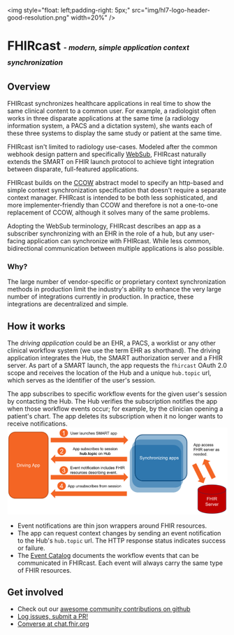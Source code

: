 <img style="float: left;padding-right: 5px;" src="img/hl7-logo-header-good-resolution.png" width=20%" />
# FHIRcast <span style="font-size: medium;">- _modern, simple application context synchronization_</span>

## Overview

FHIRcast synchronizes healthcare applications in real time to show the same clinical content to a common user. For example, a radiologist often works in three disparate applications at the same time (a radiology information system, a PACS and a dictation system), she wants each of these three systems to display the same study or patient at the same time. 

FHIRcast isn't limited to radiology use-cases. Modeled after the common webhook design pattern and specifically [WebSub](https://www.w3.org/TR/websub/), FHIRcast naturally extends the SMART on FHIR launch protocol to achieve tight integration between disparate, full-featured applications. 

FHIRcast builds on the [CCOW](https://www.hl7.org/implement/standards/product_brief.cfm?product_id=1) abstract model to specify an http-based and simple context synchronization specification that doesn't require a separate context manager. FHIRcast is intended to be both less sophisticated, and more implementer-friendly than CCOW and therefore is not a one-to-one replacement of CCOW, although it solves many of the same problems.

Adopting the WebSub terminology, FHIRcast describes an app as a subscriber synchronizing with an EHR in the role of a hub, but any user-facing application can synchronize with FHIRcast. While less common,  bidirectional communication between multiple applications is also possible.


### Why?
The large number of vendor-specific or proprietary context synchronization methods in production limit the industry's ability to enhance the very large number of integrations currently in production. In practice, these integrations are decentralized and simple. 

## How it works
The _driving application_ could be an EHR, a PACS, a worklist or any other clinical workflow system (we use the term EHR as shorthand). The driving application integrates the Hub, the SMART authorization server and a FHIR server. As part of a SMART launch, the app requests the `fhircast` OAuth 2.0 scope and receives the location of the Hub and a unique `hub.topic` url, which serves as the identifier of the user's session.

The app subscribes to specific workflow events for the given user's session by contacting the Hub. The Hub verifies the subscription notifies the app when those workflow events occur; for example, by the clinician opening a patient's chart. The app deletes its subscription when it no longer wants to receive notifications.
![FHIRcast overview](/img/colorful%20overview%20diagram.png)

* Event notifications are thin json wrappers around FHIR resources.	
* The app can request context changes by sending an event notification to the Hub's `hub.topic` url. The HTTP response status indicates success or failure. 	
* The [Event Catalog](/#event-catalog) documents the workflow events that can be communicated in FHIRcast. Each event will always carry the same type of FHIR resources.

## Get involved
* Check out our [awesome community contributions on github](https://github.com/fhircast)
* [Log issues, submit a PR!](https://github.com/fhircast/docs)
* [Converse at chat.fhir.org](https://chat.fhir.org/#narrow/stream/subscriptions)

